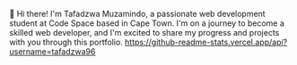👋 Hi there! I'm Tafadzwa Muzamindo, a passionate web development student at Code Space based in Cape Town. I'm on a journey to become a skilled web developer, and I'm excited to share my progress and projects with you through this portfolio.
https://github-readme-stats.vercel.app/api?username=tafadzwa96
